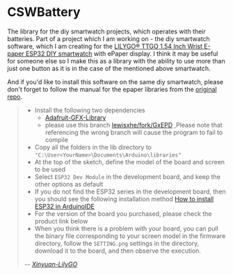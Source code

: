 # CSWBattery
The library for the diy smartwatch projects, which operates with their batteries.
Part of a project which I am working on - the diy smartwatch software, which I am creating for the [LILYGO® TTGO 1.54 Inch Wrist E-paper ESP32 DIY smartwatch](https://www.aliexpress.com/item/1005003095240476.html) with ePaper display.
I think it may be useful for someone else so I make this as a library with the ability to use more than just one button as it is in the case of the mentioned above smartwatch.

And if you'd like to install this software on the same diy smartwatch, please don't forget to follow the manual for the epaper libraries from the [original repo](https://github.com/Xinyuan-LilyGO/E-Paper-watch).


>  - Install the following two dependencies
>    - [Adafruit-GFX-Library](https://github.com/adafruit/Adafruit-GFX-Library)
>    - please use this branch [lewisxhe/fork/GxEPD](https://github.com/lewisxhe/GxEPD) ,Please note that referencing the wrong branch will cause the program to fail to compile
>  - Copy all the folders in the lib directory to <code>"C:\User\<YourName>\Documents\Arduino\libraries"</code>
>  - At the top of the sketch, define the model of the board and screen to be used
>  - Select <code>ESP32 Dev Module</code> in the development board, and keep the other options as default
>  - If you do not find the ESP32 series in the development board, then you should see the following installation method [How to install ESP32 in ArduinoIDE](https://github.com/espressif/arduino-esp32/blob/master/docs/arduino-ide/boards_manager.md)
>  - For the version of the board you purchased, please check the product link below
>  - When you think there is a problem with your board, you can pull the binary file corresponding to your screen model in the firmware directory, follow the <code>SETTING.png</code> settings in the directory, download it to the board, and then observe the execution.
>
> -- <cite>[Xinyuan-LilyGO](https://github.com/Xinyuan-LilyGO)</cite>
